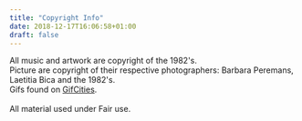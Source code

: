 ```yaml
---
title: "Copyright Info"
date: 2018-12-17T16:06:58+01:00
draft: false
---
```


All music and artwork are copyright of the 1982's.\
Picture are copyright of their respective photographers: Barbara Peremans, Laetitia Bica and the 1982's.\
Gifs found on [GifCities](https://Gifcities.org).\
\
All material used under Fair use.